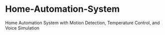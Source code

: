 # Home-Automation-System
Home Automation System with Motion Detection, Temperature Control, and Voice Simulation
